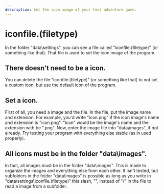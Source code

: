 ```yaml
---
description: Set the icon image of your text adventure game.
---
```


# iconfile.\(filetype\)

In the folder "data\settings\", you can see a file called "iconfile.\(filetype\)" \(or something like that\). That file is used to set the icon image of the program.

## There doesn't need to be a icon.

You can delete the file "iconfile.\(filetype\)" \(or something like that\) to not set a custom icon, but use the default icon of the program.

## Set a icon.

First of all, you need a image and the file. In the file, put the image name and extension. For example, you'd write "icon.png" if the icon image's name and extension is "icon.png". "icon" would be the image's name and the extension with be ".png". Now, enter the image file into "data\images", if not already. Try testing your program with everything else stable \(as in used properly\). 

## All icons must be in the folder "data\images\".

In fact, all images must be in the folder "data\images\". This is made to organize the images and everything else from each other. It isn't tested, but subfolders in the folder "data\images\" is possible as long as you write in "data\settings\iconfile.\(filetype\)" this slash, "\", instead of "/" in the file to read a image from a subfolder.





